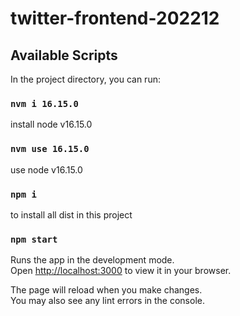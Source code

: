 # twitter-frontend-202212

## Available Scripts

In the project directory, you can run:

### `nvm i 16.15.0`

install node v16.15.0

### `nvm use 16.15.0`

use node v16.15.0

### `npm i`

to install all dist in this project

### `npm start`

Runs the app in the development mode.\
Open [http://localhost:3000](http://localhost:3000) to view it in your browser.

The page will reload when you make changes.\
You may also see any lint errors in the console.
